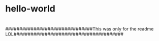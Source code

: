 # hello-world
#
###############################This was only for the readme LOL#######################################
